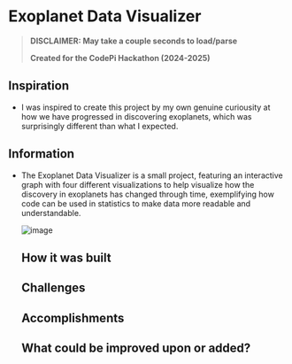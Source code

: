 # Exoplanet Data Visualizer

> **DISCLAIMER: May take a couple seconds to load/parse**
>
> **Created for the CodePi Hackathon (2024-2025)**
## Inspiration
- I was inspired to create this project by my own genuine curiousity at how we have progressed in discovering exoplanets, which was surprisingly different than what I expected.
## Information
- The Exoplanet Data Visualizer is a small project, featuring an interactive graph with four different visualizations to help visualize how the discovery in exoplanets has changed through time, exemplifying how code can be used in statistics to make data more readable and understandable.

  
  ![image](https://github.com/user-attachments/assets/0382ab9c-c606-408f-8d05-c7bb19b99129)
  ## How it was built
  ## Challenges
  ## Accomplishments
  ## What could be improved upon or added?
  
